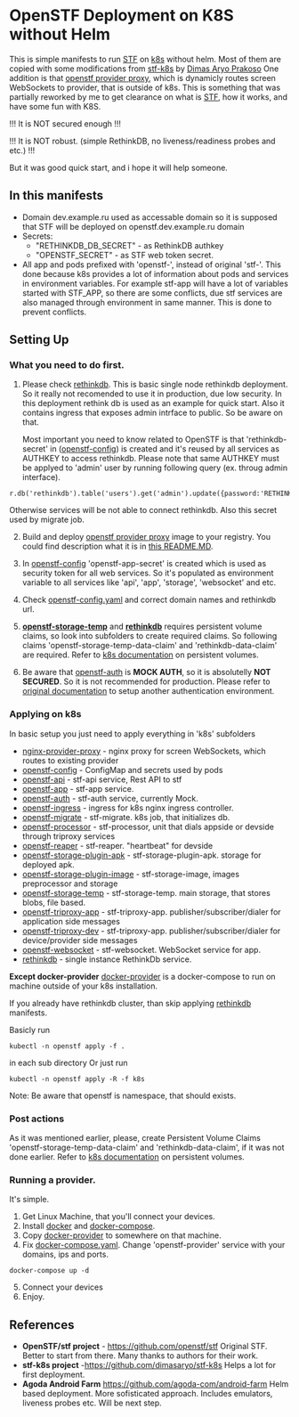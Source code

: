 # OpenSTF Deployment on K8S without Helm

This is simple manifests to run [STF](https://github.com/openstf/stf) on [k8s](https://kubernetes.io/) without helm.
Most of them are copied with some modifications from [stf-k8s](https://github.com/dimasaryo/stf-k8s) by [Dimas Aryo Prakoso](https://github.com/dimasaryo)
One addition is that [openstf provider proxy](k8s/nginx-provider-proxy/openstf-provider-proxy.yaml), which is dynamicly routes screen WebSockets to provider, that is outside of k8s.
This is something that was partially reworked by me to get clearance on what is [STF](https://github.com/openstf/stf), how it works, and have some fun with K8S.

!!! It is NOT secured enough !!!

!!! It is NOT robust. (simple RethinkDB, no liveness/readiness probes and etc.) !!!


But it was good quick start, and i hope it will help someone.

## In this manifests
* Domain dev.example.ru used as accessable domain so it is supposed that STF will be deployed on openstf.dev.example.ru domain
* Secrets:
   * "RETHINKDB_DB_SECRET" - as RethinkDB authkey
   * "OPENSTF_SECRET" - as STF web token secret.
* All app and pods prefixed with 'openstf-', instead of original 'stf-'. This done because k8s provides a lot of information about pods and services in environment variables. For example stf-app will have a lot of variables started with STF_APP, so there are some conflicts, due stf services are also managed through environment in same manner. This is done to prevent conflicts.
 
## Setting Up

### What you need to do first.
1) Please check [rethinkdb](k8s/rethinkdb).
   This is basic single node rethinkdb deployment. So it really not recomended to use it in production, due low security. In this deployment rethink db is used as an example for quick start. Also it contains ingress that exposes admin intrface to public. So be aware on that.

   Most important you need to know related to OpenSTF is that 'rethinkdb-secret' in ([openstf-config](k8s/openstf-config)) is created and it's reused by all services as AUTHKEY to access rethinkdb. Please note that same AUTHKEY must be applyed to 'admin' user by running following query (ex. throug admin interface).
```
r.db('rethinkdb').table('users').get('admin').update({password:'RETHINKDB_DB_SECRET'})
```
   Otherwise services will be not able to connect rethinkdb.
   Also this secret used by migrate job.

2) Build and deploy [openstf provider proxy](k8s/nginx-provider-proxy/docker/) image to your registry. You could find description what it is in [this README.MD](k8s/nginx-provider-proxy/README.MD).

3) In [openstf-config](openstf-config) 'openstf-app-secret' is created which is used as security token for all web services. So it's populated as environment variable to all services like 'api', 'app', 'storage', 'websocket' and etc. 

4) Check [openstf-config.yaml](k8s/openstf-config/openstf-config.yaml) and correct domain names and rethinkdb url.

5) **[openstf-storage-temp](k8s/openstf-storage-temp)** and **[rethinkdb](rethinkdb)** requires persistent volume claims, so look into subfolders to create required claims. So following claims 'openstf-storage-temp-data-claim' and 'rethinkdb-data-claim' are required. Refer to [k8s documentation](https://kubernetes.io/docs/concepts/storage/persistent-volumes/) on persistent volumes.

6) Be aware that [openstf-auth](k8s/openstf-auth) is **MOCK AUTH**, so it is absolutelly **NOT SECURED**. So it is not recommended for production. Please refer to [original documentation](https://github.com/openstf/stf/blob/master/doc/DEPLOYMENT.md#stf-authservice) to setup another authentication environment.

### Applying on k8s

In basic setup you just need to apply everything in 'k8s' subfolders
* [nginx-provider-proxy](k8s/nginx-provider-proxy) - nginx proxy for screen WebSockets, which routes to existing provider
* [openstf-config](k8s/openstf-config) - ConfigMap and secrets used by pods
* [openstf-api](k8s/openstf-api) - stf-api service, Rest API to stf
* [openstf-app](k8s/openstf-app) - stf-app service.
* [openstf-auth](k8s/openstf-auth) - stf-auth service, currently Mock.
* [openstf-ingress](k8s/openstf-ingress) - ingress for k8s nginx ingress controller. 
* [openstf-migrate](k8s/openstf-migrate) - stf-migrate. k8s job, that initializes db.
* [openstf-processor](k8s/openstf-processor) - stf-processor, unit that dials appside or devside through triproxy services
* [openstf-reaper](k8s/openstf-reaper) - stf-reaper. "heartbeat" for devside
* [openstf-storage-plugin-apk](k8s/openstf-storage-plugin-apk) - stf-storage-plugin-apk. storage for deployed apk.
* [openstf-storage-plugin-image](k8s/openstf-storage-plugin-image) - stf-storage-image, images preprocessor and storage
* [openstf-storage-temp](k8s/openstf-storage-temp) - stf-storage-temp. main storage, that stores blobs, file based.
* [openstf-triproxy-app](k8s/openstf-triproxy-app) - stf-triproxy-app. publisher/subscriber/dialer for application side messages
* [openstf-triproxy-dev](k8s/openstf-triproxy-dev) - stf-triproxy-app. publisher/subscriber/dialer for device/provider side messages
* [openstf-websocket](k8s/openstf-websocket) - stf-websocket. WebSocket service for app.
* [rethinkdb](k8s/rethinkdb) - single instance RethinkDb service.

**Except docker-provider**
[docker-provider](docker-provider) is a docker-compose to run on machine outside of your k8s installation.

If you already have rethinkdb cluster, than skip applying [rethinkdb](k8s/rethinkdb) manifests.

Basicly run

```
kubectl -n openstf apply -f .
```
in each sub directory
Or just run 
```
kubectl -n openstf apply -R -f k8s
```

Note: Be aware that openstf is namespace, that should exists.

### Post actions
As it was mentioned earlier, please, create Persistent Volume Claims 'openstf-storage-temp-data-claim' and 'rethinkdb-data-claim', if it was not done earlier. Refer to [k8s documentation](https://kubernetes.io/docs/concepts/storage/persistent-volumes/) on persistent volumes.

### Running a provider.
It's simple.
1) Get Linux Machine, that you'll connect your devices.
2) Install [docker](https://docs.docker.com/install/) and [docker-compose](https://docs.docker.com/compose/install/).
3) Copy [docker-provider](docker-provider) to somewhere on that machine.
4) Fix [docker-compose.yaml](docker-provider/docker-compose.yaml). Change 'openstf-provider' service with your domains, ips and ports.
```
docker-compose up -d
```
5) Connect your devices
6) Enjoy.

## References
* **OpenSTF/stf project** - <https://github.com/openstf/stf>
   Original STF. Better to start from there. Many thanks to authors for their work.
* **stf-k8s project** -<https://github.com/dimasaryo/stf-k8s>
   Helps a lot for first deployment.
* **Agoda Android Farm** <https://github.com/agoda-com/android-farm>
   Helm based deployment. More sofisticated approach. Includes emulators, liveness probes etc. Will be next step.

